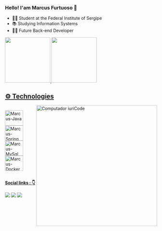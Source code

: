 ### Hello! I'am Marcus Furtuoso 👋


- 🧑‍🎓 Student at the Federal Institute of Sergipe
- 📚 Studying Information Systems
- 🧑‍💻 Future Back-end Developer

<div style="display: inline">
  <a href="https://github.com/MarcusFurtuoso">
  <img height="150em" src="https://github-readme-stats.vercel.app/api?username=MarcusFurtuoso&show_icons=true&theme=midnight-purple&include_all_commits=true&count_private=true"/>
  <img height="150em" src="https://github-readme-stats.vercel.app/api/top-langs/?username=MarcusFurtuoso&layout=compact&langs_count=7&theme=midnight-purple"/>
</div>

##  :gear: Technologies
<img src="https://raw.githubusercontent.com/MicaelliMedeiros/micaellimedeiros/master/image/computer-illustration.png" min-width="400px" max-width="400px" width="400px" align="right" alt="Computador iuriCode">

<div style="display: inline_block"><br>
  <img align="center" alt="Marcus-Java" height="50" width="60" src="https://cdn.jsdelivr.net/gh/devicons/devicon/icons/java/java-original.svg">
  <img align="center" alt="Marcus-Spring" height="50" width="60" src="https://cdn.jsdelivr.net/gh/devicons/devicon/icons/spring/spring-original-wordmark.svg">
  <img align="center" alt="Marcus-MySql" height="50" width="60" src="https://cdn.jsdelivr.net/gh/devicons/devicon/icons/mysql/mysql-plain-wordmark.svg">
  <img align="center" alt="Marcus-Docker" height="50" width="60" src="https://cdn.jsdelivr.net/gh/devicons/devicon/icons/docker/docker-original-wordmark.svg">
</div>

##

#### Social links : 👇

<div>
  <a href="https://instagram.com/marcus_furtuoso_" target="_blank"><img src="https://img.shields.io/badge/-Instagram-%23E4405F?style=for-the-badge&logo=instagram&logoColor=white" target="_blank"></a>
  <a href = "mailto:marcusvini678@gmail.com"><img src="https://img.shields.io/badge/-Gmail-%23333?style=for-the-badge&logo=gmail&logoColor=white" target="_blank"></a>
  <a href="https://www.linkedin.com/in/marcus-furtuoso-31b8b31ba/" target="_blank"><img src="https://img.shields.io/badge/-LinkedIn-%230077B5?style=for-the-badge&logo=linkedin&logoColor=white" target="_blank"></a> 
</div>
